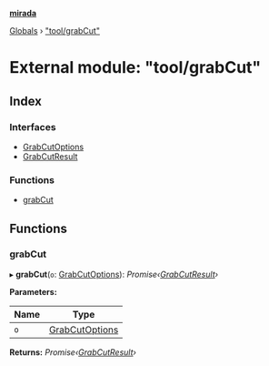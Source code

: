 **[mirada](../README.md)**

[Globals](../README.md) › ["tool/grabCut"](_tool_grabcut_.md)

# External module: "tool/grabCut"

## Index

### Interfaces

* [GrabCutOptions](../interfaces/_tool_grabcut_.grabcutoptions.md)
* [GrabCutResult](../interfaces/_tool_grabcut_.grabcutresult.md)

### Functions

* [grabCut](_tool_grabcut_.md#grabcut)

## Functions

###  grabCut

▸ **grabCut**(`o`: [GrabCutOptions](../interfaces/_tool_grabcut_.grabcutoptions.md)): *Promise‹[GrabCutResult](../interfaces/_tool_grabcut_.grabcutresult.md)›*

**Parameters:**

Name | Type |
------ | ------ |
`o` | [GrabCutOptions](../interfaces/_tool_grabcut_.grabcutoptions.md) |

**Returns:** *Promise‹[GrabCutResult](../interfaces/_tool_grabcut_.grabcutresult.md)›*